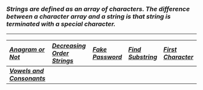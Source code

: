 ### _Strings are defined as an array of characters. The difference between a character array and a string is that string is terminated with a special character._
---
|[_Anagram or Not_ ](Solution/Anagram_or_Not.py)|[_Decreasing Order Strings_](Solution/Decreasing_Order_Strings.py)|[_Fake Password_](Solution/Fake_Password.py)|[_Find Substring_](Solution/Find_Substring.py)|[_First Character_](Solution/First_character.py)|
|:---|:---|:---|:---|:---|
|**[_Vowels and Consonants_](Solution/Vowels_and_Consonants.py)**|  
